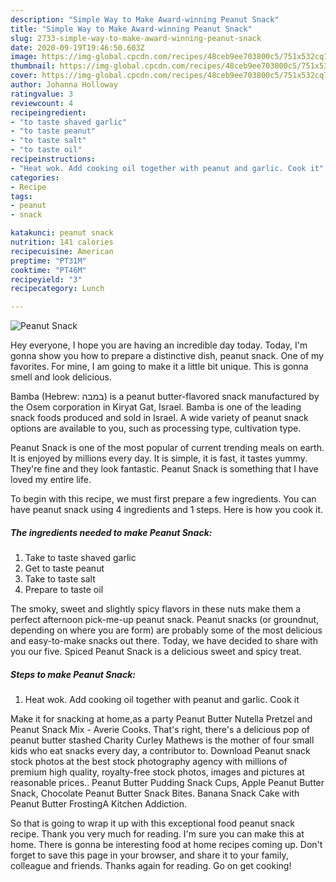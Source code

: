 ```yaml
---
description: "Simple Way to Make Award-winning Peanut Snack"
title: "Simple Way to Make Award-winning Peanut Snack"
slug: 2733-simple-way-to-make-award-winning-peanut-snack
date: 2020-09-19T19:46:50.603Z
image: https://img-global.cpcdn.com/recipes/48ceb9ee703800c5/751x532cq70/peanut-snack-recipe-main-photo.jpg
thumbnail: https://img-global.cpcdn.com/recipes/48ceb9ee703800c5/751x532cq70/peanut-snack-recipe-main-photo.jpg
cover: https://img-global.cpcdn.com/recipes/48ceb9ee703800c5/751x532cq70/peanut-snack-recipe-main-photo.jpg
author: Johanna Holloway
ratingvalue: 3
reviewcount: 4
recipeingredient:
- "to taste shaved garlic"
- "to taste peanut"
- "to taste salt"
- "to taste oil"
recipeinstructions:
- "Heat wok. Add cooking oil together with peanut and garlic. Cook it"
categories:
- Recipe
tags:
- peanut
- snack

katakunci: peanut snack 
nutrition: 141 calories
recipecuisine: American
preptime: "PT31M"
cooktime: "PT46M"
recipeyield: "3"
recipecategory: Lunch

---
```



![Peanut Snack](https://img-global.cpcdn.com/recipes/48ceb9ee703800c5/751x532cq70/peanut-snack-recipe-main-photo.jpg)

Hey everyone, I hope you are having an incredible day today. Today, I'm gonna show you how to prepare a distinctive dish, peanut snack. One of my favorites. For mine, I am going to make it a little bit unique. This is gonna smell and look delicious.

Bamba (Hebrew: במבה‎) is a peanut butter-flavored snack manufactured by the Osem corporation in Kiryat Gat, Israel. Bamba is one of the leading snack foods produced and sold in Israel. A wide variety of peanut snack options are available to you, such as processing type, cultivation type.

Peanut Snack is one of the most popular of current trending meals on earth. It is enjoyed by millions every day. It is simple, it is fast, it tastes yummy. They're fine and they look fantastic. Peanut Snack is something that I have loved my entire life.


To begin with this recipe, we must first prepare a few ingredients. You can have peanut snack using 4 ingredients and 1 steps. Here is how you cook it.

<!--inarticleads1-->

##### The ingredients needed to make Peanut Snack:

1. Take to taste shaved garlic
1. Get to taste peanut
1. Take to taste salt
1. Prepare to taste oil


The smoky, sweet and slightly spicy flavors in these nuts make them a perfect afternoon pick-me-up peanut snack. Peanut snacks (or groundnut, depending on where you are form) are probably some of the most delicious and easy-to-make snacks out there. Today, we have decided to share with you our five. Spiced Peanut Snack is a delicious sweet and spicy treat. 

<!--inarticleads2-->

##### Steps to make Peanut Snack:

1. Heat wok. Add cooking oil together with peanut and garlic. Cook it


Make it for snacking at home,as a party Peanut Butter Nutella Pretzel and Peanut Snack Mix - Averie Cooks. That&#39;s right, there&#39;s a delicious pop of peanut butter stashed Charity Curley Mathews is the mother of four small kids who eat snacks every day, a contributor to. Download Peanut snack stock photos at the best stock photography agency with millions of premium high quality, royalty-free stock photos, images and pictures at reasonable prices.. Peanut Butter Pudding Snack Cups, Apple Peanut Butter Snack, Chocolate Peanut Butter Snack Bites. Banana Snack Cake with Peanut Butter FrostingA Kitchen Addiction. 

So that is going to wrap it up with this exceptional food peanut snack recipe. Thank you very much for reading. I'm sure you can make this at home. There is gonna be interesting food at home recipes coming up. Don't forget to save this page in your browser, and share it to your family, colleague and friends. Thanks again for reading. Go on get cooking!

